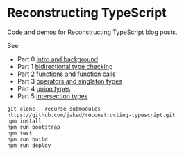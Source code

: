# Reconstructing TypeScript

Code and demos for Reconstructing TypeScript blog posts.

See
* Part 0 [intro and background](https://jaked.org/blog/2021-09-07-Reconstructing-TypeScript-part-0)
* Part 1 [bidirectional type checking](https://jaked.org/blog/2021-09-15-Reconstructing-TypeScript-part-1)
* Part 2 [functions and function calls](https://jaked.org/blog/2021-09-27-Reconstructing-TypeScript-part-2)
* Part 3 [operators and singleton types](https://jaked.org/blog/2021-10-06-Reconstructing-TypeScript-part-3)
* Part 4 [union types](https://jaked.org/blog/2021-10-14-Reconstructing-TypeScript-part-4)
* Part 5 [intersection types](https://jaked.org/blog/2021-10-28-Reconstructing-TypeScript-part-5)

``` shell
git clone --recurse-submodules https://github.com/jaked/reconstructing-typescript.git
npm install
npm run bootstrap
npm test
npm run build
npm run deploy
```
